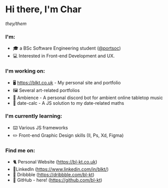 # **Hi there, I'm Char**

*they/them*

### **I'm**:
- 🎓 a BSc Software Engineering student ([@portsoc](httpsL//github.com/portsoc))
- 💻 Interested in Front-end Development and UX.

### **I'm working on**:
- 🖥️ https://blkt.co.uk - My personal site and portfolio
- 🖼️ Several art-related portfolios
- 🎵 Ambience - A personal discord bot for ambient online tabletop music
- 📅 date-calc - A JS solution to my date-related maths

### **I'm currently learning**:
- ⌨️ Various JS frameworks
- ✏️ Front-end Graphic Design skills (Il, Ps, Xd, Figma)

### **Find me on**:

- 🐈 Personal Website (https://bl-kt.co.uk)
- 👔LinkedIn (https://www.linkedin.com/in/blkt/)
- 🎨 Dribbble (https://dribbble.com/bl-kt)
- 💾 GitHub - here! (https://github.com/bl-kt)

